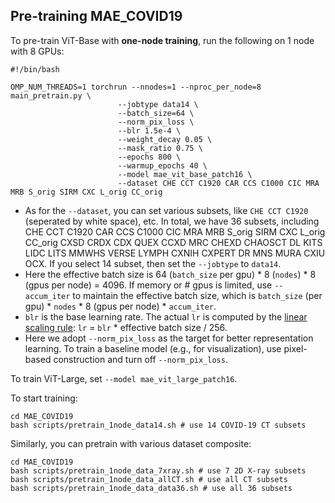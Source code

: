 ## Pre-training MAE_COVID19

To pre-train ViT-Base with **one-node training**, run the following on 1 node with 8 GPUs:
```
#!/bin/bash

OMP_NUM_THREADS=1 torchrun --nnodes=1 --nproc_per_node=8 main_pretrain.py \
                        --jobtype data14 \
                        --batch_size=64 \
                        --norm_pix_loss \
                        --blr 1.5e-4 \
                        --weight_decay 0.05 \
                        --mask_ratio 0.75 \
                        --epochs 800 \
                        --warmup_epochs 40 \
                        --model mae_vit_base_patch16 \
                        --dataset CHE CCT C1920 CAR CCS C1000 CIC MRA MRB S_orig SIRM CXC L_orig CC_orig
```
- As for the `--dataset`, you can set various subsets, like `CHE CCT C1920` (seperated by white space), etc. In total, we have 36 subsets, including CHE CCT C1920 CAR CCS C1000 CIC MRA MRB S_orig SIRM CXC L_orig CC_orig CXSD CRDX CDX QUEX CCXD MRC CHEXD CHAOSCT DL KITS LIDC LITS MMWHS VERSE LYMPH CXNIH CXPERT DR MNS MURA CXIU OCX. If you select 14 subset, then set the `--jobtype` to `data14`.
- Here the effective batch size is 64 (`batch_size` per gpu) * 8 (`nodes`) * 8 (gpus per node) = 4096. If memory or # gpus is limited, use `--accum_iter` to maintain the effective batch size, which is `batch_size` (per gpu) * `nodes` * 8 (gpus per node) * `accum_iter`.
- `blr` is the base learning rate. The actual `lr` is computed by the [linear scaling rule](https://arxiv.org/abs/1706.02677): `lr` = `blr` * effective batch size / 256.
- Here we adopt `--norm_pix_loss` as the target for better representation learning. To train a baseline model (e.g., for visualization), use pixel-based construction and turn off `--norm_pix_loss`.

To train ViT-Large, set `--model mae_vit_large_patch16`.

To start training:
```
cd MAE_COVID19
bash scripts/pretrain_1node_data14.sh # use 14 COVID-19 CT subsets
```
Similarly, you can pretrain with various dataset composite:
```
cd MAE_COVID19
bash scripts/pretrain_1node_data_7xray.sh # use 7 2D X-ray subsets
bash scripts/pretrain_1node_data_allCT.sh # use all CT subsets
bash scripts/pretrain_1node_data_data36.sh # use all 36 subsets
```
